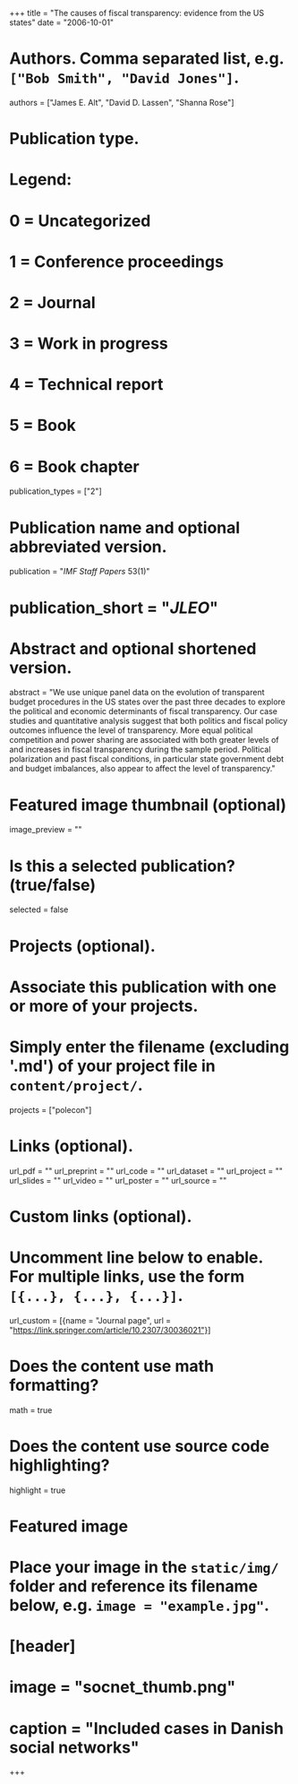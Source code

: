 +++
title = "The causes of fiscal transparency: evidence from the US states"
date = "2006-10-01"

# Authors. Comma separated list, e.g. `["Bob Smith", "David Jones"]`.
authors = ["James E. Alt", "David D. Lassen", "Shanna Rose"]

# Publication type.
# Legend:
# 0 = Uncategorized
# 1 = Conference proceedings
# 2 = Journal
# 3 = Work in progress
# 4 = Technical report
# 5 = Book
# 6 = Book chapter
publication_types = ["2"]

# Publication name and optional abbreviated version.
publication = "*IMF Staff Papers* 53(1)"
# publication_short = "*JLEO*"

# Abstract and optional shortened version.
abstract = "We use unique panel data on the evolution of transparent budget procedures in the US states over the past three decades to explore the political and economic determinants of fiscal transparency. Our case studies and quantitative analysis suggest that both politics and fiscal policy outcomes influence the level of transparency. More equal political competition and power sharing are associated with both greater levels of and increases in fiscal transparency during the sample period. Political polarization and past fiscal conditions, in particular state government debt and budget imbalances, also appear to affect the level of transparency."

# Featured image thumbnail (optional)
image_preview = ""

# Is this a selected publication? (true/false)
selected = false

# Projects (optional).
#   Associate this publication with one or more of your projects.
#   Simply enter the filename (excluding '.md') of your project file in `content/project/`.
projects = ["polecon"]

# Links (optional).
url_pdf = ""
url_preprint = ""
url_code = ""
url_dataset = ""
url_project = ""
url_slides = ""
url_video = ""
url_poster = ""
url_source = ""

# Custom links (optional).
#   Uncomment line below to enable. For multiple links, use the form `[{...}, {...}, {...}]`.
url_custom = [{name = "Journal page", url = "https://link.springer.com/article/10.2307/30036021"}]

# Does the content use math formatting?
math = true

# Does the content use source code highlighting?
highlight = true

# Featured image
# Place your image in the `static/img/` folder and reference its filename below, e.g. `image = "example.jpg"`.
# [header]
# image = "socnet_thumb.png"
# caption = "Included cases in Danish social networks"

+++
